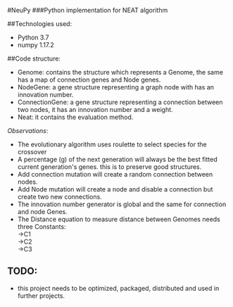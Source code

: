 #NeuPy
###Python implementation for NEAT algorithm

##Technologies used:
- Python 3.7
- numpy 1.17.2

##Code structure:
- Genome: contains the structure which represents a Genome, the same has a map of connection genes and Node genes.
- NodeGene: a gene structure representing a graph node with has an innovation number.
- ConnectionGene: a gene structure representing a connection between two nodes, it has an innovation number and a weight.
- Neat: it contains the evaluation method.

*Observations*:
- The evolutionary algorithm uses roulette to select species for the crossover
- A percentage (g) of the next generation will always be the best fitted current generation's genes.
  this is  to preserve good structures.
- Add connection mutation will create a random connection between nodes.
- Add Node mutation will create a node and disable a connection but create two new connections.
- The innovation number generator is global and the same for connection and node Genes.
- The Distance equation to measure distance between Genomes needs three Constants:
        <br>->C1
        <br>->C2
        <br>->C3

## TODO:
- this project needs to be optimized, packaged, distributed and used in further projects.
